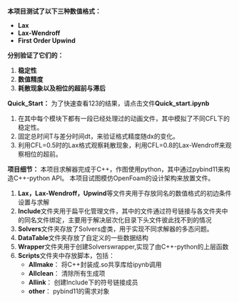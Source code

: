 **本项目测试了以下三种数值格式：**
- **Lax**
- **Lax-Wendroff**
- **First Order Upwind**

**分别验证了它们的：**
1. **稳定性**
2. **数值精度**
3. **耗散现象以及相位的超前与滞后**

**Quick_Start：**
为了快速查看123的结果，请点击文件**Quick_start.ipynb**
1. 在其中每个模块下都有一段已经处理过的动画文件，其中模拟了不同CFL下的稳定性。
2. 固定总时间T与差分时间dt，来验证格式精度随dx的变化。
3. 利用CFL=0.5时的Lax格式观察耗散现象，利用CFL=0.8的Lax-Wendroff来观察相位的超前。

**项目细节：**
本项目求解器完成于C++，作图使用python，其中通过pybind11来构造C++-python API。
本项目试图模仿OpenFoam的设计架构来放置文件。
1. **Lax，Lax-Wendroff，Upwind**等文件夹用于存放同名的数值格式的初边条件设置与求解
2. **Include**文件夹用于扁平化管理文件，其中的文件通过符号链接与各文件夹中的同名文件绑定，主要用于解决层次化目录下头文件彼此找不到的情况
3. **Solvers**文件夹存放了Solvers虚类，用于实现不同求解器的多态问题。
4. **DataTable**文件夹存放了自定义的一些数据结构
5. **Wrapper**文件夹用于创建Solverswrapper,实现了由C++-python的上层函数
6. **Scripts**文件夹中存放脚本，包括：
    - **Allmake**： 将C++封装成.so共享库给ipynb调用
    - **Allclean**： 清除所有生成项
    - **Allink**： 创建Include下的符号链接成员
    - **other**： pybind11的需求对象

    

